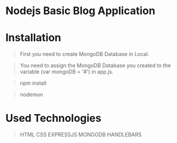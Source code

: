 # Nodejs Basic Blog Application

# Installation 
> First you need to create MongoDB Database in Local. 

> You need to assign the MongoDB Database you created to the variable (var mongoDB = '#') in app.js.

> npm install

> nodemon

# Used Technologies
>HTML CSS  EXPRESSJS MONGODB  HANDLEBARS  

